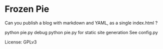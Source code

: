 Frozen Pie
==========

Can you publish a blog with markdown and YAML, as a single index.html ?

python pie.py debug
python pie.py for static site generation
See config.py

License: GPLv3
